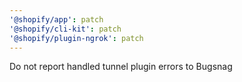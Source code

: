 ```yaml
---
'@shopify/app': patch
'@shopify/cli-kit': patch
'@shopify/plugin-ngrok': patch
---
```


Do not report handled tunnel plugin errors to Bugsnag
